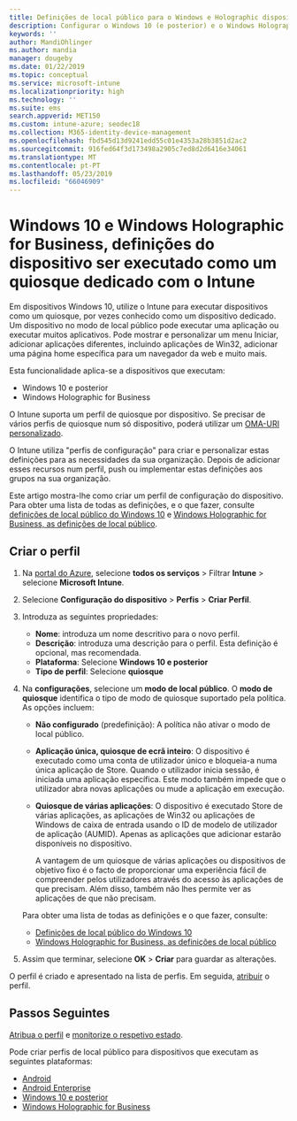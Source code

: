 ```yaml
---
title: Definições de local público para o Windows e Holographic dispositivos no Microsoft Intune – Azure | Documentos da Microsoft
description: Configurar o Windows 10 (e posterior) e o Windows Holographic for Business dispositivos como quiosques de aplicação única e várias aplicações, personalizar o menu Iniciar, adicionar aplicações, mostrar a barra de tarefas e configurar um navegador da web no Microsoft Intune.
keywords: ''
author: MandiOhlinger
ms.author: mandia
manager: dougeby
ms.date: 01/22/2019
ms.topic: conceptual
ms.service: microsoft-intune
ms.localizationpriority: high
ms.technology: ''
ms.suite: ems
search.appverid: MET150
ms.custom: intune-azure; seodec18
ms.collection: M365-identity-device-management
ms.openlocfilehash: fbd545d13d9241edd55c01e4353a28b3851d2ac2
ms.sourcegitcommit: 916fed64f3d173498a2905c7ed8d2d6416e34061
ms.translationtype: MT
ms.contentlocale: pt-PT
ms.lasthandoff: 05/23/2019
ms.locfileid: "66046909"
---
```

# <a name="windows-10-and-windows-holographic-for-business-device-settings-to-run-as-a-dedicated-kiosk-using-intune"></a>Windows 10 e Windows Holographic for Business, definições do dispositivo ser executado como um quiosque dedicado com o Intune

Em dispositivos Windows 10, utilize o Intune para executar dispositivos como um quiosque, por vezes conhecido como um dispositivo dedicado. Um dispositivo no modo de local público pode executar uma aplicação ou executar muitos aplicativos. Pode mostrar e personalizar um menu Iniciar, adicionar aplicações diferentes, incluindo aplicações de Win32, adicionar uma página home específica para um navegador da web e muito mais. 

Esta funcionalidade aplica-se a dispositivos que executam:

- Windows 10 e posterior
- Windows Holographic for Business

O Intune suporta um perfil de quiosque por dispositivo. Se precisar de vários perfis de quiosque num só dispositivo, poderá utilizar um [OMA-URI personalizado](custom-settings-windows-10.md).

O Intune utiliza "perfis de configuração" para criar e personalizar estas definições para as necessidades da sua organização. Depois de adicionar esses recursos num perfil, push ou implementar estas definições aos grupos na sua organização.

Este artigo mostra-lhe como criar um perfil de configuração do dispositivo. Para obter uma lista de todas as definições, e o que fazer, consulte [definições de local público do Windows 10](kiosk-settings-windows.md) e [Windows Holographic for Business, as definições de local público](kiosk-settings-holographic.md).

## <a name="create-the-profile"></a>Criar o perfil

1. Na [portal do Azure](https://portal.azure.com), selecione **todos os serviços** > Filtrar **Intune** > selecione **Microsoft Intune**.
2. Selecione **Configuração do dispositivo** > **Perfis** > **Criar Perfil**.
3. Introduza as seguintes propriedades:

   - **Nome**: introduza um nome descritivo para o novo perfil.
   - **Descrição**: introduza uma descrição para o perfil. Esta definição é opcional, mas recomendada.
   - **Plataforma**: Selecione **Windows 10 e posterior**
   - **Tipo de perfil**: Selecione **quiosque**

4. Na **configurações**, selecione um **modo de local público**. O **modo de quiosque** identifica o tipo de modo de quiosque suportado pela política. As opções incluem:

    - **Não configurado** (predefinição): A política não ativar o modo de local público.
    - **Aplicação única, quiosque de ecrã inteiro**: O dispositivo é executado como uma conta de utilizador único e bloqueia-a numa única aplicação de Store. Quando o utilizador inicia sessão, é iniciada uma aplicação específica. Este modo também impede que o utilizador abra novas aplicações ou mude a aplicação em execução.
    - **Quiosque de várias aplicações**: O dispositivo é executado Store de várias aplicações, as aplicações de Win32 ou aplicações de Windows de caixa de entrada usando o ID de modelo de utilizador de aplicação (AUMID). Apenas as aplicações que adicionar estarão disponíveis no dispositivo.

        A vantagem de um quiosque de várias aplicações ou dispositivos de objetivo fixo é o facto de proporcionar uma experiência fácil de compreender pelos utilizadores através do acesso às aplicações de que precisam. Além disso, também não lhes permite ver as aplicações de que não precisam.

    Para obter uma lista de todas as definições e o que fazer, consulte:
      - [Definições de local público do Windows 10](kiosk-settings-windows.md)
      - [Windows Holographic for Business, as definições de local público](kiosk-settings-holographic.md)

5. Assim que terminar, selecione **OK** > **Criar** para guardar as alterações. 

O perfil é criado e apresentado na lista de perfis. Em seguida, [atribuir](device-profile-assign.md) o perfil.

## <a name="next-steps"></a>Passos Seguintes

[Atribua o perfil](device-profile-assign.md) e [monitorize o respetivo estado](device-profile-monitor.md).

Pode criar perfis de local público para dispositivos que executam as seguintes plataformas:
- [Android](device-restrictions-android.md#kiosk)
- [Android Enterprise](device-restrictions-android-for-work.md#dedicated-device-settings)
- [Windows 10 e posterior](kiosk-settings-windows.md)
- [Windows Holographic for Business](kiosk-settings-holographic.md)
